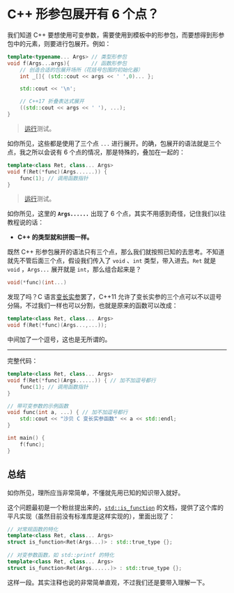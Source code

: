
# C++ 形参包展开有 6 个点？

我们知道 C++ 要想使用可变参数，需要使用到模板中的形参包，而要想得到形参包中的元素，则要进行包展开。例如：

```cpp
template<typename... Args> // 类型形参包
void f(Args...args){       // 函数形参包
    // 创造合适的包展开场所（花括号包围的初始化器）
    int _[]{ (std::cout << args << ' ',0)... };

    std::cout << '\n';

    // C++17 折叠表达式展开
    ((std::cout << args << ' '), ...); 
}
```

> [运行](https://godbolt.org/z/MW3KT56fn)测试。

如你所见，这些都是使用了三个点 `...` 进行展开。的确，包展开的语法就是三个点，我之所以会说有 6 个点的情况，那是特殊的，叠加在一起的：

```cpp
template<class Ret, class... Args>
void f(Ret(*func)(Args......)) {
    func(1); // 调用函数指针
}
```

> [运行](https://godbolt.org/z/vdseKb3f1)测试。

如你所见，这里的 **`Args......`** 出现了 6 个点，其实不用感到奇怪，记住我们以往教程说的话：

- **C++ 的类型就和拼图一样。**

既然 C++ 形参包展开的语法只有三个点，那么我们就按照已知的去思考。不知道就先不管后面三个点，假设我们传入了 `void` 、`int` 类型，带入进去。`Ret` 就是 `void` ，`Args...` 展开就是 `int`，那么组合起来是？

```cpp
void(*func)(int...)
```

发现了吗？C 语言[变长实参](https://zh.cppreference.com/w/cpp/language/variadic_arguments)罢了，C++11 允许了变长实参的三个点可以不以逗号分隔，不过我们一样也可以分割，也就是原来的函数可以改成：

```cpp
template<class Ret, class... Args>
void f(Ret(*func)(Args...,...));
```

中间加了一个逗号，这也是无所谓的。

---

完整代码：

```cpp
template<class Ret, class... Args>
void f(Ret(*func)(Args......)) { // 加不加逗号都行
    func(1); // 调用函数指针
}

// 带可变参数的示例函数
void func(int a, ...) { // 加不加逗号都行
    std::cout << "沙贝 C 变长实参函数" << a << std::endl;
}

int main() {
    f(func);
}
```

## 总结

如你所见，理所应当非常简单，不懂就先用已知的知识带入就好。

这个问题最初是一个粉丝提出来的，[`std::is_function`](https://zh.cppreference.com/w/cpp/types/is_function) 的文档，提供了这个库的平凡实现（虽然目前没有标准库是这样实现的），里面出现了：

```cpp
// 对常规函数的特化
template<class Ret, class... Args>
struct is_function<Ret(Args...)> : std::true_type {};
 
// 对变参数函数，如 std::printf 的特化
template<class Ret, class... Args>
struct is_function<Ret(Args......)> : std::true_type {};
```

这样一段。其实注释也说的非常简单直观，不过我们还是要带入理解一下。
